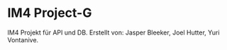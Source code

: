 # IM4 Project-G
 IM4 Projekt für API und DB.
Erstellt von: Jasper Bleeker, Joel Hutter, Yuri Vontanive.